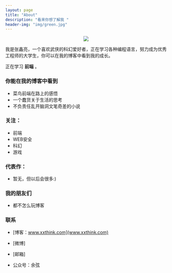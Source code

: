 ```yaml
---
layout: page
title: "About"
description: "看来你想了解我 "
header-img: "img/green.jpg"
---
```



<center>
    <p><img src="../img/xx.JPG" align="center"></p>
</center>

我是张鑫亮，一个喜欢武侠的科幻爱好者，正在学习各种编程语言，努力成为优秀工程师的大学生，你可以在我的博客中看到我的成长。


正在学习 **前端** 。



### 你能在我的博客中看到

- 菜鸟前端在路上的感悟
- 一个蠢货关于生活的思考
- 不负责任乱开脑洞文笔奇差的小说



### 关注：


- 前端
- WEB安全
- 科幻
- 游戏




### 代表作：

- 暂无，但以后会很多:)



### 我的朋友们

- 都不怎么玩博客


### 联系

- [博客：www.xxthink.com](www.xxthink.com)

- [微博]

- [邮箱]

- 公众号：余弦


<center>
    
</center>






